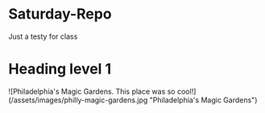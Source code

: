 # Saturday-Repo
Just a testy for class
<h1>Heading level 1</h1>
![Philadelphia's Magic Gardens. This place was so cool!](/assets/images/philly-magic-gardens.jpg "Philadelphia's Magic Gardens")
